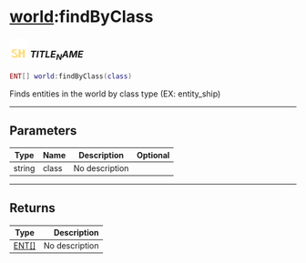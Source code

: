 # [world](../world/README.md):findByClass

### <img src="../../.gitbook/assets/shared.png" width="32" height="32" /> $TITLE_NAME$

```lua
ENT[] world:findByClass(class)
```

Finds entities in the world by class type (EX: entity_ship)<br>

-----------------
## Parameters

| Type   | Name | Description | Optional |
| ------ | ---- | ----------- | -------: |
| string | class | No description |  |

-----------------
## Returns

| Type   | Description |
| ------ | ----------: |
| [ENT[]](../ent[]/README.md) | No description |
